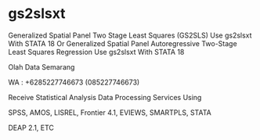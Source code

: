 # gs2slsxt
Generalized Spatial Panel Two Stage Least Squares (GS2SLS) Use gs2slsxt With STATA 18 Or Generalized Spatial Panel Autoregressive Two-Stage Least Squares Regression Use gs2slsxt With STATA 18

Olah Data Semarang

WA : +6285227746673 (085227746673)

Receive Statistical Analysis Data Processing Services Using

SPSS, AMOS, LISREL, Frontier 4.1, EVIEWS, SMARTPLS, STATA

DEAP 2.1, ETC
